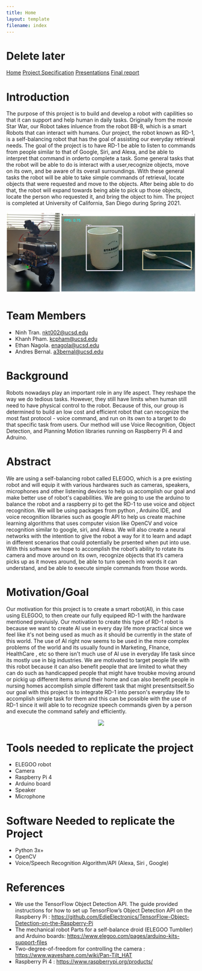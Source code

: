 ```yaml
---
title: Home
layout: template
filename: index
--- 
```


# Delete later
[Home](index.md)
[Project Specification](projectspecification.md)
[Presentations](presentation.md)
[Final report](finalreport.md)



# Introduction
<p> The purpose of this project is to build and develop a robot with capilities so that it can support and help human in daily tasks. Originally from the movie Star War, our Robot takes inluence from the robot BB-8, which is a smart Robots that can interact with humans. Our project, the robot known as RD-1, is a self-balancing robot that has the goal of assisting our everyday retrieval needs. The goal of the project is to have RD-1 be able to listen to commands from people similar to that of Google, Siri, and Alexa, and be able to interpret that command in orderto complete a task.  Some general tasks that the robot will be able to do is interact with a user,recognize objects, move on its own, and be aware of its overall surroundings.  With these general tasks the robot will be able to take simple commands of retrieval, locate objects that were requested and move to the objects.  After being able to do that, the robot will expand towards being able to pick up those objects, locate the person who requested it, and bring the object to him. The project is completed at University of California, San Diego during Spring 2021.</p>


<p align="center">
  <img src="Photos/rd1_m.png">   
</p>


# Team Members
- Ninh Tran. nkt002@ucsd.edu
- Khanh Pham. kcpham@ucsd.edu
- Ethan Nagola. enagola@ucsd.edu
- Andres Bernal. a3bernal@ucsd.edu


# Background
<p> Robots nowadays play an important role in any life aspect. They reshape the way we do tedious tasks. However, they still have limits when human still need to have physical control to the robot. Because of this, our group is determined to build an low cost and efficient robot that can recognize the most fast protocol - voice command, and run on its own to a target to do that specific task from users. Our method will use Voice Recognition, Object Detection, and Planning Motion libraries running on Raspberry Pi 4 and Adruino.</p>


# Abstract
We are using a self-balancing robot called ELEGOO, which is a pre existing robot and will equip it with various hardwares such as  cameras, speakers, microphones and other listening devices to help us accomplish our goal and make better use of robot's capabilities. We are going to use the arduino to balance the robot and a raspberry pi to get the RD-1 to use voice and object recognition. We will be using packages from python , Arduino IDE, and voice recognition libraries  such as google API to help us create machine learning algorithms that uses computer vision like OpenCV and voice recognition similar to google, siri, and Alexa. We will also create a neural networks with the intention to give the robot a way for it to learn and adapt in different scenarios that could potentially be prsented when put into use. With this software we hope to accomplish the robot’s ability to rotate its camera and move around on its own, recognize objects that it’s camera picks up as it moves around, be able to turn speech into words it can understand, and be able to execute simple commands from those words.

# Motivation/Goal

Our motivation for this project is to create a smart robot(AI), in this case using ELEGOO, to then create our fully equipeed RD-1 with the hardware mentioned previuisly. Our motivation to create this type of RD-1 robot is because we want to create AI use in every day life more practical since we feel like it's not being used as much as it should be currently in the state of this world. The use of AI right now seems to be used in the more complex problems of the world and its usually found in Marketing, FInance, HealthCare , etc so there isn't much use of AI use in everyday life task since its mostly use in big industries. We are motivated to target people life with this robot because it can also benefit people that are limited to what they can do such as handicapped people that might have troubke moving around or pickig up different items ariund their home and can also benefit people in nursing homes accomplish simple different task that might presentsitself.So our goal with this project is to integrate  RD-1 into person's everyday life to accomplish simple task for them and this can be possible with the use of RD-1 since it will able to to recognize speech commands given by a person and execute the command safely and efficiently. 


<p align="center">
  <img src="Videos/rd1.gif">  
</p>


# Tools needed to replicate the project
 - ELEGOO robot 
 - Camera
 - Raspberry Pi 4
 - Arduino board
 - Speaker 
 - Microphone

# Software Needed to replicate the Project
 - Python 3x+
 - OpenCV
 - Voice/Speech Recognition Algorithm/API (Alexa, Siri , Google)





# References
- We use the TensorFlow Object Detection API. The guide provided instructions for how to set up TensorFlow’s Object Detection API on the Raspberry Pi :  https://github.com/EdjeElectronics/TensorFlow-Object-Detection-on-the-Raspberry-Pi
- The mechanical robot Parts for a self-balance droid (ELEGOO Tumbller) and Arduino boards: https://www.elegoo.com/pages/arduino-kits-support-files
- Two-degree-of-freedom for controlling the camera : https://www.waveshare.com/wiki/Pan-Tilt_HAT
- Raspberry Pi 4 : https://www.raspberrypi.org/products/

